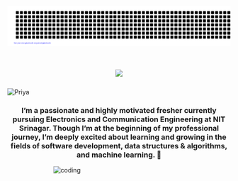 ![gitartwork](gitartwork.svg)

<h1 align="center">
    <img src="https://readme-typing-svg.herokuapp.com/?font=Righteous&size=35&center=true&vCenter=true&width=500&height=70&duration=4000&lines=Hi+There!+👋;+I'm+Priya+Gupta;" />
</h1>
<p align="left"> <img src="https://komarev.com/ghpvc/?username=Priya-0217&label=Profile%20views&color=0e75b6&style=flat" alt="Priya" /> </p>
<h3 align="center">I’m a passionate and highly motivated fresher currently pursuing Electronics and Communication Engineering at NIT Srinagar. Though I’m at the beginning of my professional journey, I’m deeply excited about learning and growing in the fields of software development, data structures & algorithms, and machine learning. 📍</h3>
<img align="right" width="400" alt="coding"  src="https://physicsgurukul.files.wordpress.com/2019/02/character-1.gif"/>

